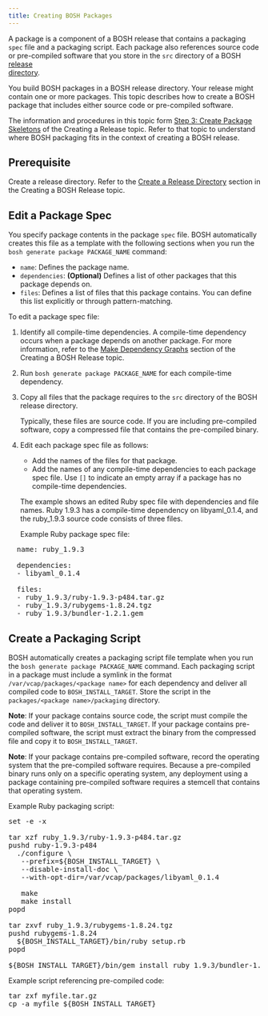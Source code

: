 ```yaml
---
title: Creating BOSH Packages
---
```


A package is a component of a BOSH release that contains a packaging `spec` file and a packaging script. 
Each package also references source code or pre-compiled software that you store in the `src` directory of a BOSH [release  
directory](./create-release.html).

You build BOSH packages in a BOSH release directory. Your release might contain one or more packages.
This topic describes how to create a BOSH package that includes either source code or pre-compiled software. 

The information and procedures in this topic form [Step 3: Create Package Skeletons](./create-release.html#pkg-skeletons) of the Creating a Release topic. Refer to that topic to understand where BOSH packaging fits in the context of creating a BOSH release.

## <a id="prerequisite"></a>Prerequisite ##

Create a release directory. Refer to the [Create a Release Directory](./create-release.html#release-dir) section in the Creating 
a BOSH Release topic. 

## <a id="edit-a-package-spec"></a>Edit a Package Spec ##

You specify package contents in the package `spec` file. BOSH automatically creates this file as a template with the following 
sections when you run the `bosh generate package PACKAGE_NAME` command:

 * `name`: Defines the package name.
 * `dependencies`: **(Optional)** Defines a list of other packages that this package depends on.
 * `files`: Defines a list of files that this package contains. You can define this list explicitly or through pattern-matching.  

To edit a package spec file:

1. Identify all compile-time dependencies.
    A compile-time dependency occurs when a package depends on another package. 
	For more information, refer to the [Make  Dependency Graphs](./create-release.html#graph) section of the Creating a BOSH 
Release topic.
1. Run `bosh generate package PACKAGE_NAME` for each compile-time dependency. 
1. Copy all files that the package requires to the `src` directory of the BOSH release directory.

    Typically, these files are source code. If you are including pre-compiled software, copy a compressed file that contains the 
pre-compiled binary.

1. Edit each package spec file as follows:
    * Add the names of the files for that package.
    * Add the names of any compile-time dependencies to each package spec file. Use `[]` to indicate an empty array if a package 
has no compile-time dependencies.

    The example shows an edited Ruby spec file with dependencies and file names. 
    Ruby 1.9.3 has a compile-time dependency on libyaml\_0.1.4, and the ruby\_1.9.3 source code consists of three files.

	
    Example Ruby package spec file:

<pre class='code'>
  name: ruby&#95;1.9.3

  dependencies:
  - libyaml&#95;0.1.4

  files:
  - ruby&#95;1.9.3/ruby-1.9.3-p484.tar.gz
  - ruby&#95;1.9.3/rubygems-1.8.24.tgz
  - ruby&#95;1.9.3/bundler-1.2.1.gem
</pre>
	 
	 
## <a id="create-a-packaging-script"></a>Create a Packaging Script ##

BOSH automatically creates a packaging script file template when you run the `bosh generate package PACKAGE_NAME` command. Each 
packaging script in a package must include a symlink in the format `/var/vcap/packages/<package name>` for each dependency and 
deliver all compiled code to `BOSH_INSTALL_TARGET`. Store the script in the `packages/<package name>/packaging` directory.

  <p class="note"><strong>Note</strong>: If your package contains source code, the script must compile the code and deliver it to 
<code>BOSH&#95;INSTALL&#95;TARGET</code>. If your package contains pre-compiled software, the script must extract the binary from the compressed file and copy it to <code>BOSH&#95;INSTALL&#95;TARGET</code>.

  <p class="note"><strong>Note</strong>: If your package contains pre-compiled software, record the operating system that the pre-compiled software requires. Because a pre-compiled binary runs only on a specific operating system, any deployment using a package containing pre-compiled software requires a stemcell that contains that operating system.</p> 

Example Ruby packaging script:

<pre class='code'>
set -e -x

tar xzf ruby&#95;1.9.3/ruby-1.9.3-p484.tar.gz
pushd ruby-1.9.3-p484
  ./configure \
   --prefix=${BOSH&#95;INSTALL&#95;TARGET} \
   --disable-install-doc \
   --with-opt-dir=/var/vcap/packages/libyaml&#95;0.1.4

   make
   make install
popd

tar zxvf ruby&#95;1.9.3/rubygems-1.8.24.tgz
pushd rubygems-1.8.24
  ${BOSH&#95;INSTALL&#95;TARGET}/bin/ruby setup.rb
popd

${BOSH&#95;INSTALL&#95;TARGET}/bin/gem install ruby&#95;1.9.3/bundler-1.2.1.gem --no-ri --no-rdoc
</pre>

Example script referencing pre-compiled code:
<pre class='code'>
tar zxf myfile.tar.gz
cp -a myfile ${BOSH&#95;INSTALL&#95;TARGET}
</pre>
